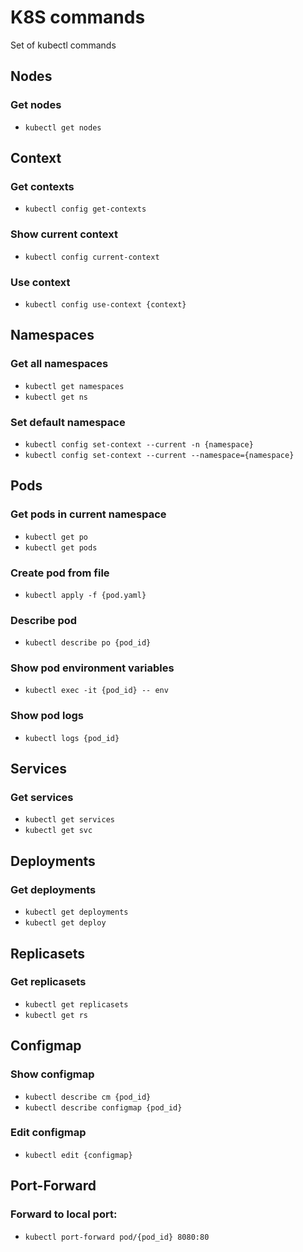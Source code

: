 # K8S commands

Set of kubectl commands

## Nodes

### Get nodes
* `kubectl get nodes`

## Context

### Get contexts

* `kubectl config get-contexts`

### Show current context

* `kubectl config current-context`

### Use context

* `kubectl config use-context {context}`

## Namespaces

### Get all namespaces

* `kubectl get namespaces`
* `kubectl get ns`

### Set default namespace

* `kubectl config set-context --current -n {namespace}`
* `kubectl config set-context --current --namespace={namespace}`

## Pods

### Get pods in current namespace

* `kubectl get po`
* `kubectl get pods`

### Create pod from file
* `kubectl apply -f {pod.yaml}`

### Describe pod

* `kubectl describe po {pod_id}`

### Show pod environment variables

* `kubectl exec -it {pod_id} -- env`

### Show pod logs

* `kubectl logs {pod_id}`

## Services

### Get services
* `kubectl get services`
* `kubectl get svc`

## Deployments

### Get deployments
* `kubectl get deployments`
* `kubectl get deploy`

## Replicasets

### Get replicasets
* `kubectl get replicasets`
* `kubectl get rs`

## Configmap

### Show configmap

* `kubectl describe cm {pod_id}`
* `kubectl describe configmap {pod_id}`

### Edit configmap

* `kubectl edit {configmap}`

## Port-Forward

### Forward to local port:
* `kubectl port-forward pod/{pod_id} 8080:80`
